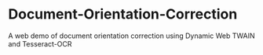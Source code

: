 # Document-Orientation-Correction
A web demo of document orientation correction using Dynamic Web TWAIN and Tesseract-OCR
